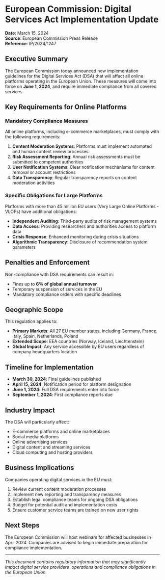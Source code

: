 # European Commission: Digital Services Act Implementation Update

**Date**: March 15, 2024  
**Source**: European Commission Press Release  
**Reference**: IP/2024/1247

## Executive Summary

The European Commission today announced new implementation guidelines for the Digital Services Act (DSA) that will affect all online platforms operating in the European Union. These measures will come into force on **June 1, 2024**, and require immediate compliance from all covered services.

## Key Requirements for Online Platforms

### Mandatory Compliance Measures

All online platforms, including e-commerce marketplaces, must comply with the following requirements:

1. **Content Moderation Systems**: Platforms must implement automated and human content review processes
2. **Risk Assessment Reporting**: Annual risk assessments must be submitted to competent authorities
3. **User Notification Systems**: Clear notification mechanisms for content removal or account restrictions
4. **Data Transparency**: Regular transparency reports on content moderation activities

### Specific Obligations for Large Platforms

Platforms with more than 45 million EU users (Very Large Online Platforms - VLOPs) have additional obligations:

- **Independent Auditing**: Third-party audits of risk management systems
- **Data Access**: Providing researchers and authorities access to platform data
- **Crisis Response**: Enhanced monitoring during crisis situations
- **Algorithmic Transparency**: Disclosure of recommendation system parameters

## Penalties and Enforcement

Non-compliance with DSA requirements can result in:
- Fines up to **6% of global annual turnover**
- Temporary suspension of services in the EU
- Mandatory compliance orders with specific deadlines

## Geographic Scope

This regulation applies to:
- **Primary Markets**: All 27 EU member states, including Germany, France, Italy, Spain, Netherlands, Poland
- **Extended Scope**: EEA countries (Norway, Iceland, Liechtenstein)
- **Global Impact**: Any service accessible by EU users regardless of company headquarters location

## Timeline for Implementation

- **March 30, 2024**: Final guidelines published
- **April 15, 2024**: Notification period for platform designation
- **June 1, 2024**: Full DSA requirements enter into force
- **September 1, 2024**: First compliance reports due

## Industry Impact

The DSA will particularly affect:
- E-commerce platforms and online marketplaces
- Social media platforms
- Online advertising services
- Digital content and streaming services
- Cloud computing and hosting providers

## Business Implications

Companies operating digital services in the EU must:
1. Review current content moderation processes
2. Implement new reporting and transparency measures
3. Establish legal compliance teams for ongoing DSA obligations
4. Budget for potential audit and implementation costs
5. Ensure customer service teams are trained on new user rights

## Next Steps

The European Commission will host webinars for affected businesses in April 2024. Companies are advised to begin immediate preparation for compliance implementation.

---

*This document contains regulatory information that may significantly impact digital service providers' operations and compliance obligations in the European Union.*